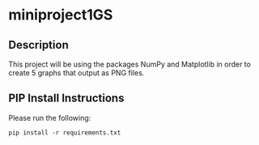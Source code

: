 # miniproject1GS

## Description
This project will be using the packages NumPy and Matplotlib in order to create 5 graphs that output as PNG files.

## PIP Install Instructions
Please run the following:
```
pip install -r requirements.txt
```